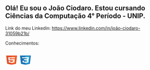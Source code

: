 ## Olá! Eu sou o João Ciodaro. Estou cursando Ciências da Computação 4° Período - UNIP.

Link do meu Linkedin: https://www.linkedin.com/in/joão-ciodaro-31059b21b/

Conhecimentos:
<div style="display: inline_block"><br>
  <img align="center" alt="Joao-HTML" height="30" width="40" src="https://raw.githubusercontent.com/devicons/devicon/master/icons/html5/html5-original.svg">
  <img align="center" alt="Joao-CSS" height="30" width="40" src="https://raw.githubusercontent.com/devicons/devicon/master/icons/css3/css3-original.svg">
 </div>

